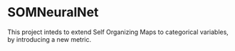 # SOMNeuralNet

This project inteds to extend Self Organizing Maps to categorical variables, by introducing a new metric.
